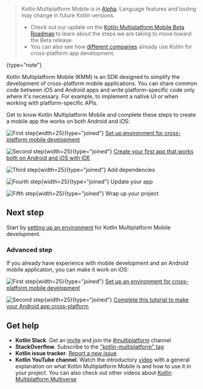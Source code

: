 [//]: # (title: Get started with Kotlin Multiplatform Mobile)
[//]: # (description: Simplify cross-platform app development with Kotlin Multiplatform Mobile. Create a single codebase
for the business logic of your iOS and Android apps.)

> Kotlin Multiplatform Mobile is in [Alpha](components-stability.md). Language features and tooling may change in future
> Kotlin versions.
> 
> * Check out our update on the [Kotlin Multiplatform Mobile Beta Roadmap](https://blog.jetbrains.com/kotlin/2022/05/kotlin-multiplatform-mobile-beta-roadmap-update/)
> to learn about the steps we are taking to move toward the Beta release.
> * You can also see how [different companies](https://kotlinlang.org/lp/mobile/case-studies/) already use Kotlin for
> cross-platform app development.
>
{type="note"}

Kotlin Multiplatform Mobile (KMM) is an SDK designed to simplify the development of cross-platform mobile applications.
You can share common code between iOS and Android apps and write platform-specific code only where it's necessary.
For example, to implement a native UI or when working with platform-specific APIs.

Get to know Kotlin Multiplatform Mobile and complete these steps to create a mobile app the works on both Android and iOS:

![First step](icon-1.svg){width=25}{type="joined"} [Set up environment for cross-platform mobile development](multiplatform-mobile-setup.md)

![Second step](icon-2.svg){width=25}{type="joined"} [Create your first app that works both on Android and iOS with IDE](multiplatform-mobile-create-first-app.md)

![Third step](icon-3.svg){width=25}{type="joined"} Add dependencies

![Fourth step](icon-4.svg){width=25}{type="joined"} Update your app

![Fifth step](icon-5.svg){width=25}{type="joined"} Wrap up your project

## Next step

Start by [setting up an environment](multiplatform-mobile-setup.md) for Kotlin Multiplatform Mobile development.

### Advanced step

If you already have experience with mobile development and an Android mobile application, you can make it work on iOS:

![First step](icon-1.svg){width=25}{type="joined"} [Set up an environment for cross-platform mobile development](multiplatform-mobile-setup.md)

![Second step](icon-2.svg){width=25}{type="joined"} [Complete this tutorial to make your Android app cross-platform](multiplatform-mobile-integrate-in-existing-app.md)

## Get help

* **Kotlin Slack**. Get an [invite](https://surveys.jetbrains.com/s3/kotlin-slack-sign-up) and join the [#multiplatform](https://kotlinlang.slack.com/archives/C3PQML5NU) channel
* **StackOverflow**. Subscribe to the ["kotlin-multiplatform" tag](https://stackoverflow.com/questions/tagged/kotlin-multiplatform)
* **Kotlin issue tracker**. [Report a new issue](https://youtrack.jetbrains.com/newIssue?project=KT)
* **Kotlin YouTube channel**. Watch the introductory [video](https://www.youtube.com/watch?v=mdN6P6RI__k)
  with a general explanation on what Kotlin Multiplatform Mobile is and how to use it in your project. You can also check
  out other videos about [Kotlin Multiplatform Multiverse](https://www.youtube.com/playlist?list=PLlFc5cFwUnmy_oVc9YQzjasSNoAk4hk_C)